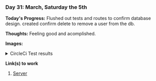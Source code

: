 ### Day 31: March, Saturday the 5th

**Today's Progress:** Flushed out tests and routes to confirm database design. created confirm delete to remove a user from the db.

**Thoughts:** Feeling good and acomplished. 

**Images:**
<details>
  <summary>CircleCi Test results</summary>
  
  <img width="1174" alt="Screen Shot 2022-03-05 at 9 59 21 PM" src="https://user-images.githubusercontent.com/16868451/156908683-70609248-849e-4513-bf5f-d452760cd4e1.png">
</details>

**Link(s) to work**
1. [Server](https://github.com/SLO42/Clicker-App-Server/)
